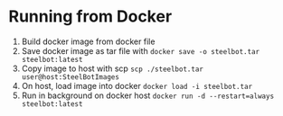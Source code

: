 # Running from Docker

1. Build docker image from docker file
2. Save docker image as tar file with `docker save -o steelbot.tar steelbot:latest`
3. Copy image to host with scp `scp ./steelbot.tar user@host:SteelBotImages`
4. On host, load image into docker `docker load -i steelbot.tar`
5. Run in background on docker host `docker run -d --restart=always steelbot:latest`